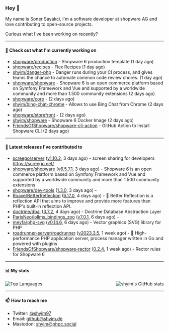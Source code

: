 ### Hey 👋

My name is Soner Sayakci, I'm a software developer at shopware AG and love contributing to open-source projects.

Curious what I've been working on recently?

---

#### 👷 Check out what I'm currently working on

- [shopware/production](https://github.com/shopware/production) - Shopware 6 production template (1 day ago)
- [shopware/recipes](https://github.com/shopware/recipes) - Flex Recipes (1 day ago)
- [shyim/danger-php](https://github.com/shyim/danger-php) - Danger runs during your CI process, and gives teams the chance to automate common code review chores. (1 day ago)
- [shopware/shopware](https://github.com/shopware/shopware) - Shopware 6 is an open commerce platform based on Symfony Framework and Vue and supported by a worldwide community and more than 1.500 community extensions (2 days ago)
- [shopware/core](https://github.com/shopware/core) -  (2 days ago)
- [shyim/bing-chat-chrome](https://github.com/shyim/bing-chat-chrome) - Allows to use Bing Chat from Chrome (2 days ago)
- [shopware/storefront](https://github.com/shopware/storefront) -  (2 days ago)
- [shyim/shopware](https://github.com/shyim/shopware) - Shopware 6 Docker Image (2 days ago)
- [FriendsOfShopware/shopware-cli-action](https://github.com/FriendsOfShopware/shopware-cli-action) - GitHub Action to Install Shopware CLI (2 days ago)

---

#### 🔭 Latest releases I've contributed to

- [screego/server](https://github.com/screego/server) ([v1.10.2](https://github.com/screego/server/releases/tag/v1.10.2), 3 days ago) - screen sharing for developers https://screego.net/
- [shopware/shopware](https://github.com/shopware/shopware) ([v6.5.7.1](https://github.com/shopware/shopware/releases/tag/v6.5.7.1), 3 days ago) - Shopware 6 is an open commerce platform based on Symfony Framework and Vue and supported by a worldwide community and more than 1.500 community extensions
- [shopware/dev-tools](https://github.com/shopware/dev-tools) ([1.3.0](https://github.com/shopware/dev-tools/releases/tag/1.3.0), 3 days ago) - 
- [Roave/BetterReflection](https://github.com/Roave/BetterReflection) ([6.17.0](https://github.com/Roave/BetterReflection/releases/tag/6.17.0), 4 days ago) - :crystal_ball: Better Reflection is a reflection API that aims to improve and provide more features than PHP&#39;s built-in reflection API.
- [doctrine/dbal](https://github.com/doctrine/dbal) ([3.7.2](https://github.com/doctrine/dbal/releases/tag/3.7.2), 4 days ago) - Doctrine Database Abstraction Layer
- [ParisNeo/lollms_bindings_zoo](https://github.com/ParisNeo/lollms_bindings_zoo) ([v7.0.1](https://github.com/ParisNeo/lollms_bindings_zoo/releases/tag/v7.0.1), 6 days ago) - 
- [meyfa/php-svg](https://github.com/meyfa/php-svg) ([v0.14.6](https://github.com/meyfa/php-svg/releases/tag/v0.14.6), 6 days ago) - Vector graphics (SVG) library for PHP
- [roadrunner-server/roadrunner](https://github.com/roadrunner-server/roadrunner) ([v2023.3.5](https://github.com/roadrunner-server/roadrunner/releases/tag/v2023.3.5), 1 week ago) - 🤯 High-performance PHP application server, process manager written in Go and powered with plugins
- [FriendsOfShopware/shopware-rector](https://github.com/FriendsOfShopware/shopware-rector) ([0.2.4](https://github.com/FriendsOfShopware/shopware-rector/releases/tag/0.2.4), 1 week ago) - Rector rules for Shopware 6

---

#### 📊 My stats

<img align="right" alt="shyim's GitHub stats" src="https://github-readme-stats.vercel.app/api?username=shyim&count_private=1&show_icons=true&" />

![Top Languages](https://github-readme-stats.vercel.app/api/top-langs/?username=shyim)

---

#### 📫 How to reach me

- Twitter: [@shyim97](https://twitter.com/shyim97)
- Email: [github@shyim.de](mailto://github@shyim.de)
- Mastodon: <a rel="me" href="https://phpc.social/@shyim">shyim@phpc.social</a>
